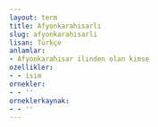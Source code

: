 ```yaml
---
layout: term
title: Afyonkarahisarlı
slug: afyonkarahisarli
lisan: Türkçe
anlamlar:
- Afyonkarahisar ilinden olan kimse
ozellikler:
- - isim
ornekler:
- - ''
orneklerkaynak:
- - ''
---
```

